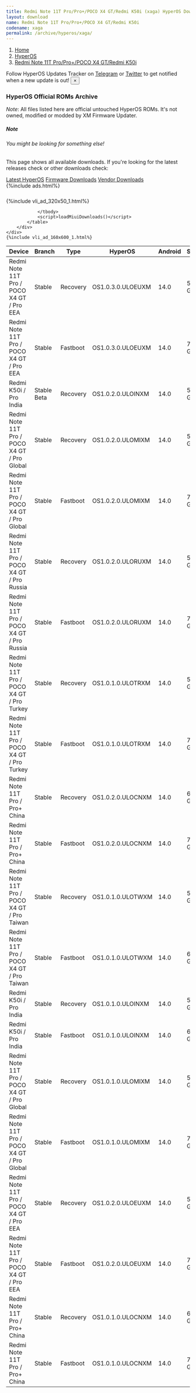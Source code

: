 ```yaml
---
title: Redmi Note 11T Pro/Pro+/POCO X4 GT/Redmi K50i (xaga) HyperOS Downloads
layout: download
name: Redmi Note 11T Pro/Pro+/POCO X4 GT/Redmi K50i
codename: xaga
permalink: /archive/hyperos/xaga/
---
```

<nav aria-label="breadcrumb">
    <ol class="breadcrumb">
        <li class="breadcrumb-item"><a href="/">Home</a></li>
        <li class="breadcrumb-item"><a href="/hyperos/">HyperOS</a></li>
        <li class="breadcrumb-item active" aria-current="page"><a href="/hyperos/xaga/">Redmi Note 11T Pro/Pro+/POCO X4 GT/Redmi K50i</a></li>
    </ol>
</nav>
<div class="alert alert-primary alert-dismissible fade show" role="alert">
    Follow HyperOS Updates Tracker on <a href="https://t.me/MIUIUpdatesTracker" class="alert-link">Telegram</a>
     or <a href="https://twitter.com/MiFwUpdater" class="alert-link">Twitter</a> to get notified when a new update is out!
    <button type="button" class="close" data-dismiss="alert" aria-label="Close">
        <span aria-hidden="true">&times;</span>
    </button>
</div>

### HyperOS Official ROMs Archive
*Note*: All files listed here are official untouched HyperOS ROMs. It's not owned, modified or modded by XM Firmware Updater.
<div class="card">
  <div class="card-body">
    <h5 class="card-title">Note</h5>
    <h6 class="card-subtitle mb-2 text-muted">You might be looking for something else!</h6>
    <p class="card-text">This page shows all available downloads.
     If you're looking for the latest releases check or other downloads check:</p>
    <a href="/hyperos/xaga/" class="card-link">Latest HyperOS</a>
    <a href="/firmware/xaga/" class="card-link">Firmware Downloads</a>
    <a href="/vendor/xaga/" class="card-link">Vendor Downloads</a>
  </div>
</div>
{%include ads.html%}
<div class="row justify-content-center">
    <div class="col-10">
        <div class="table-responsive-md" style="margin-top: 25px;">
            {%include vli_ad_320x50_1.html%}
            <table id="miui" class="display dt-responsive nowrap compact table table-striped table-hover table-sm">
                <thead class="thead-dark">
                    <tr>
                        <th data-ref="device">Device</th>
                        <th data-ref="branch">Branch</th>
                        <th data-ref="type">Type</th>
                        <th data-ref="miui">HyperOS</th>
                        <th data-ref="android">Android</th>
                        <th data-ref="size">Size</th>
                        <th data-ref="size">Date</th>
                        <th data-ref="link">Link</th>
                    </tr>
                </thead>
                <tbody>
                <tr><td>Redmi Note 11T Pro / POCO X4 GT / Pro EEA</td><td>Stable</td><td>Recovery</td><td>OS1.0.3.0.ULOEUXM</td><td>14.0</td><td>5.3 GB</td><td>2024-07-11</td><td><a href="/hyperos/xaga/stable/OS1.0.3.0.ULOEUXM/">Download</a></td></tr>
<tr><td>Redmi Note 11T Pro / POCO X4 GT / Pro EEA</td><td>Stable</td><td>Fastboot</td><td>OS1.0.3.0.ULOEUXM</td><td>14.0</td><td>7.1 GB</td><td>2024-06-18</td><td><a href="/hyperos/xaga/stable/OS1.0.3.0.ULOEUXM/">Download</a></td></tr>
<tr><td>Redmi K50i / Pro India</td><td>Stable Beta</td><td>Recovery</td><td>OS1.0.2.0.ULOINXM</td><td>14.0</td><td>5.3 GB</td><td>2024-07-10</td><td><a href="/hyperos/xaga/stable beta/OS1.0.2.0.ULOINXM/">Download</a></td></tr>
<tr><td>Redmi Note 11T Pro / POCO X4 GT / Pro Global</td><td>Stable</td><td>Recovery</td><td>OS1.0.2.0.ULOMIXM</td><td>14.0</td><td>5.3 GB</td><td>2024-06-27</td><td><a href="/hyperos/xaga/stable/OS1.0.2.0.ULOMIXM/">Download</a></td></tr>
<tr><td>Redmi Note 11T Pro / POCO X4 GT / Pro Global</td><td>Stable</td><td>Fastboot</td><td>OS1.0.2.0.ULOMIXM</td><td>14.0</td><td>7.4 GB</td><td>2024-06-18</td><td><a href="/hyperos/xaga/stable/OS1.0.2.0.ULOMIXM/">Download</a></td></tr>
<tr><td>Redmi Note 11T Pro / POCO X4 GT / Pro Russia</td><td>Stable</td><td>Recovery</td><td>OS1.0.2.0.ULORUXM</td><td>14.0</td><td>5.3 GB</td><td>2024-06-27</td><td><a href="/hyperos/xaga/stable/OS1.0.2.0.ULORUXM/">Download</a></td></tr>
<tr><td>Redmi Note 11T Pro / POCO X4 GT / Pro Russia</td><td>Stable</td><td>Fastboot</td><td>OS1.0.2.0.ULORUXM</td><td>14.0</td><td>7.1 GB</td><td>2024-06-11</td><td><a href="/hyperos/xaga/stable/OS1.0.2.0.ULORUXM/">Download</a></td></tr>
<tr><td>Redmi Note 11T Pro / POCO X4 GT / Pro Turkey</td><td>Stable</td><td>Recovery</td><td>OS1.0.1.0.ULOTRXM</td><td>14.0</td><td>5.3 GB</td><td>2024-06-11</td><td><a href="/hyperos/xaga/stable/OS1.0.1.0.ULOTRXM/">Download</a></td></tr>
<tr><td>Redmi Note 11T Pro / POCO X4 GT / Pro Turkey</td><td>Stable</td><td>Fastboot</td><td>OS1.0.1.0.ULOTRXM</td><td>14.0</td><td>7.0 GB</td><td>2024-05-23</td><td><a href="/hyperos/xaga/stable/OS1.0.1.0.ULOTRXM/">Download</a></td></tr>
<tr><td>Redmi Note 11T Pro / Pro+ China</td><td>Stable</td><td>Recovery</td><td>OS1.0.2.0.ULOCNXM</td><td>14.0</td><td>6.0 GB</td><td>2024-05-20</td><td><a href="/hyperos/xaga/stable/OS1.0.2.0.ULOCNXM/">Download</a></td></tr>
<tr><td>Redmi Note 11T Pro / Pro+ China</td><td>Stable</td><td>Fastboot</td><td>OS1.0.2.0.ULOCNXM</td><td>14.0</td><td>7.2 GB</td><td>2024-05-15</td><td><a href="/hyperos/xaga/stable/OS1.0.2.0.ULOCNXM/">Download</a></td></tr>
<tr><td>Redmi Note 11T Pro / POCO X4 GT / Pro Taiwan</td><td>Stable</td><td>Recovery</td><td>OS1.0.1.0.ULOTWXM</td><td>14.0</td><td>5.2 GB</td><td>2024-06-11</td><td><a href="/hyperos/xaga/stable/OS1.0.1.0.ULOTWXM/">Download</a></td></tr>
<tr><td>Redmi Note 11T Pro / POCO X4 GT / Pro Taiwan</td><td>Stable</td><td>Fastboot</td><td>OS1.0.1.0.ULOTWXM</td><td>14.0</td><td>6.7 GB</td><td>2024-05-23</td><td><a href="/hyperos/xaga/stable/OS1.0.1.0.ULOTWXM/">Download</a></td></tr>
<tr><td>Redmi K50i / Pro India</td><td>Stable</td><td>Recovery</td><td>OS1.0.1.0.ULOINXM</td><td>14.0</td><td>5.3 GB</td><td>2024-05-22</td><td><a href="/hyperos/xaga/stable/OS1.0.1.0.ULOINXM/">Download</a></td></tr>
<tr><td>Redmi K50i / Pro India</td><td>Stable</td><td>Fastboot</td><td>OS1.0.1.0.ULOINXM</td><td>14.0</td><td>6.5 GB</td><td>2024-05-06</td><td><a href="/hyperos/xaga/stable/OS1.0.1.0.ULOINXM/">Download</a></td></tr>
<tr><td>Redmi Note 11T Pro / POCO X4 GT / Pro Global</td><td>Stable</td><td>Recovery</td><td>OS1.0.1.0.ULOMIXM</td><td>14.0</td><td>5.3 GB</td><td>2024-05-14</td><td><a href="/hyperos/xaga/stable/OS1.0.1.0.ULOMIXM/">Download</a></td></tr>
<tr><td>Redmi Note 11T Pro / POCO X4 GT / Pro Global</td><td>Stable</td><td>Fastboot</td><td>OS1.0.1.0.ULOMIXM</td><td>14.0</td><td>7.4 GB</td><td>2024-05-06</td><td><a href="/hyperos/xaga/stable/OS1.0.1.0.ULOMIXM/">Download</a></td></tr>
<tr><td>Redmi Note 11T Pro / POCO X4 GT / Pro EEA</td><td>Stable</td><td>Recovery</td><td>OS1.0.2.0.ULOEUXM</td><td>14.0</td><td>5.3 GB</td><td>2024-05-14</td><td><a href="/hyperos/xaga/stable/OS1.0.2.0.ULOEUXM/">Download</a></td></tr>
<tr><td>Redmi Note 11T Pro / POCO X4 GT / Pro EEA</td><td>Stable</td><td>Fastboot</td><td>OS1.0.2.0.ULOEUXM</td><td>14.0</td><td>7.1 GB</td><td>2024-05-07</td><td><a href="/hyperos/xaga/stable/OS1.0.2.0.ULOEUXM/">Download</a></td></tr>
<tr><td>Redmi Note 11T Pro / Pro+ China</td><td>Stable</td><td>Recovery</td><td>OS1.0.1.0.ULOCNXM</td><td>14.0</td><td>6.0 GB</td><td>2024-04-10</td><td><a href="/hyperos/xaga/stable/OS1.0.1.0.ULOCNXM/">Download</a></td></tr>
<tr><td>Redmi Note 11T Pro / Pro+ China</td><td>Stable</td><td>Fastboot</td><td>OS1.0.1.0.ULOCNXM</td><td>14.0</td><td>7.2 GB</td><td>2024-03-29</td><td><a href="/hyperos/xaga/stable/OS1.0.1.0.ULOCNXM/">Download</a></td></tr>

                </tbody>
                <script>loadMiuiDownloads()</script>
            </table>
        </div>
    </div>
    {%include vli_ad_160x600_1.html%}
</div>
